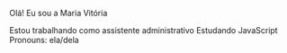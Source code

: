 Olá! Eu sou a Maria Vitória

Estou trabalhando como assistente administrativo
Estudando JavaScript
Pronouns: ela/dela
